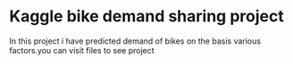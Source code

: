# Kaggle bike demand sharing project 

In this project i have predicted demand of bikes on the basis various factors.you can visit files to see project 
